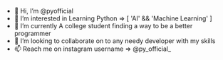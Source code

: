 - 👋 Hi, I’m @pyofficial
- 👀 I’m interested in Learning Python => [ 'AI' && 'Machine Learning' ]
- 🌱 I’m currently A college student finding a way to be a better programmer
- 💞️ I’m looking to collaborate on to any needy developer with my skills
- 📫 Reach me on instagram username => @py_official_
